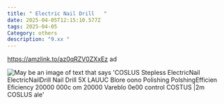 ```yaml
---
title: " Electric Nail Drill   "
date: 2025-04-05T12:15:10.577Z
tags: 2025-04-05
Category: others
description: "9.xx "
---
```

<!--StartFragment-->

https://amzlink.to/az0qRZV0ZXxEz ad

<!--EndFragment--><!--StartFragment-->

![May be an image of text that says 'COSLUS Stepless ElectricNail ElectricNailDrill Nail Drill 5X LAUUC Blore oono Polishing PolshingEfficien Eficiency 20000 000c om 20000 Vareblo 0e00 control COSTUS |2m COSLUS ale'](https://scontent.fccu31-1.fna.fbcdn.net/v/t39.30808-6/488649707_632893119743713_4791597802461679028_n.jpg?stp=dst-jpg_p526x296_tt6&_nc_cat=110&ccb=1-7&_nc_sid=aa7b47&_nc_ohc=pDCyJ1WL1dIQ7kNvwFP7N6A&_nc_oc=Admm5RTvRCjF0hBEShBiYPNESGAFrdE8nRStJ9obW7O0YQ9OxxFhfZtzOplw2OBO6pQ&_nc_zt=23&_nc_ht=scontent.fccu31-1.fna&_nc_gid=-DMBTkxS0dim_i2hVpFuqw&oh=00_AYFyLKSxzvz21li_90JFOxPJUpmPINvYL6dqX7UXZenj4A&oe=67F70805)

<!--EndFragment-->